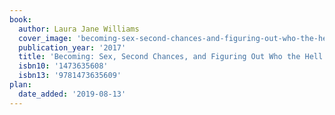 ```yaml
---
book:
  author: Laura Jane Williams
  cover_image: 'becoming-sex-second-chances-and-figuring-out-who-the-hell-i-am.jpg'
  publication_year: '2017'
  title: 'Becoming: Sex, Second Chances, and Figuring Out Who the Hell I am'
  isbn10: '1473635608'
  isbn13: '9781473635609'
plan:
  date_added: '2019-08-13'
---
```

